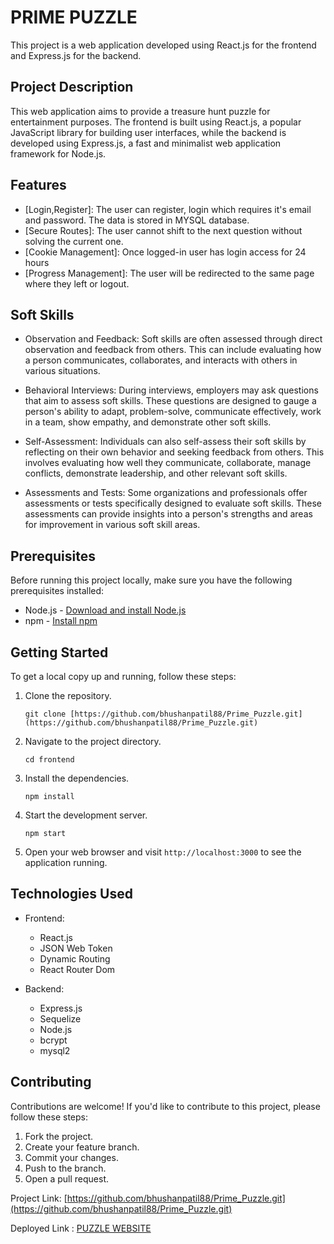 # PRIME PUZZLE

This project is a web application developed using React.js for the frontend and Express.js for the backend.

## Project Description

This web application aims to provide a treasure hunt puzzle  for entertainment purposes. The frontend is built using React.js, a popular JavaScript library for building user interfaces, while the backend is developed using Express.js, a fast and minimalist web application framework for Node.js.

## Features

- [Login,Register]: The user can register, login which requires it's email and password. The data is stored in MYSQL database.
- [Secure Routes]: The user cannot shift to the next question without solving the current one.
- [Cookie Management]: Once logged-in user has login access for 24 hours
- [Progress Management]: The user will be redirected to the same page where they left or logout.

## Soft Skills

- Observation and Feedback: Soft skills are often assessed through direct observation and feedback from others. This can include evaluating how a person communicates, collaborates, and interacts with others in various situations.

- Behavioral Interviews: During interviews, employers may ask questions that aim to assess soft skills. These questions are designed to gauge a person's ability to adapt, problem-solve, communicate effectively, work in a team, show empathy, and demonstrate other soft skills.

- Self-Assessment: Individuals can also self-assess their soft skills by reflecting on their own behavior and seeking feedback from others. This involves evaluating how well they communicate, collaborate, manage conflicts, demonstrate leadership, and other relevant soft skills.

- Assessments and Tests: Some organizations and professionals offer assessments or tests specifically designed to evaluate soft skills. These assessments can provide insights into a person's strengths and areas for improvement in various soft skill areas.

## Prerequisites

Before running this project locally, make sure you have the following prerequisites installed:

- Node.js - [Download and install Node.js](https://nodejs.org)
- npm - [Install npm](https://www.npmjs.com/get-npm)

## Getting Started

To get a local copy up and running, follow these steps:

1. Clone the repository.
   ```shell
   git clone [https://github.com/bhushanpatil88/Prime_Puzzle.git](https://github.com/bhushanpatil88/Prime_Puzzle.git)
   ```

2. Navigate to the project directory.
   ```shell
   cd frontend
   ```

3. Install the dependencies.
   ```shell
   npm install
   ```

4. Start the development server.
   ```shell
   npm start
   ```

5. Open your web browser and visit `http://localhost:3000` to see the application running.



## Technologies Used

- Frontend:
  - React.js
  - JSON Web Token
  - Dynamic Routing
  - React Router Dom

- Backend:
  - Express.js
  - Sequelize 
  - Node.js
  - bcrypt
  - mysql2



## Contributing

Contributions are welcome! If you'd like to contribute to this project, please follow these steps:

1. Fork the project.
2. Create your feature branch.
3. Commit your changes.
4. Push to the branch.
5. Open a pull request.



Project Link: [https://github.com/bhushanpatil88/Prime_Puzzle.git](https://github.com/bhushanpatil88/Prime_Puzzle.git)

Deployed Link : [PUZZLE WEBSITE](https://64630d054eae5c419e4e95fc--stupendous-cocada-7a116f.netlify.app/)
